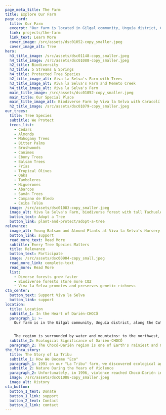 ```yaml
---
page_meta_title: The Farm
title: Explore Our Farm
page_card:
  title: Our Farm
  excerpt: "Our farm is located in Gilgal community, Unguía district, Chocó Department, Colombia."
  link: projects/the-farm
  link_text: Learn More
  cover_image: /src/assets/dsc01052-copy_smaller.jpeg
  cover_image_alt: Tree
hero:
  h3_title_image: /src/assets/dsc01148-copy_smaller.jpeg
  h4_title_image: /src/assets/dsc01088-copy_smaller.jpeg
  h2_title: Biodiversity
  h3_title: 5 Streams & Springs
  h4_title: Protected Tree Species
  h2_title_image_alt: Viva la Selva's Farm with Trees
  h3_title_image_alt: Viva la Selva's Farm and Memeto Creek
  h4_title_image_alt: Viva la Selva's Farm
  main_title_image: /src/assets/dsc01052-copy_smaller.jpeg
  main_title: Our Special Place
  main_title_image_alt: Biodiverse Farm by Viva la Selva with Caracolí Tree
  h2_title_image: /src/assets/dsc01079-copy_smaller.jpeg
our_trees:
  title: Tree Species
  subtitle: We Protect
  trees_list:
    - Cedars
    - Almonds
    - Mahogany Trees
    - Bitter Palms
    - Brushwoods
    - Canimes
    - Ebony Trees
    - Balsam Trees
    - Frías
    - Tropical Olives
    - Oaks
    - Tamboleros
    - Higuerones
    - Abarcos
    - Samán Trees
    - Campano de Bledo
    - Ceiba Tolúa
  image: /src/assets/dsc01083-copy_smaller.jpeg
  image_alt: Viva la Selva's Farm, biodiverse forest with tall Tachuelo Trees
  button_text: Adopt a Tree
  button_link: plant-and-protect/adopt-a-tree
relevance:
  image_alt: Young Balsam and Almond Plants at Viva la Selva's Nursery
  button_link: support
  read_more_text: Read More
  subtitle: Every Tree Species Matters
  title: Relevance
  button_text: Participate
  image: /src/assets/dsc00904-copy_small.jpeg
  read_more_link: complete-text
  read_more: Read More
  list:
    - Diverse forests grow faster
    - Biodiverse forests store more CO2
    - Viva la Selva promotes and preserves genetic richness
cta_center:
  button_text: Support Viva la Selva
  button_link: support
location:
  title: Location
  subtitle_1: In the Heart of Darién-CHOCÓ
  paragraph_1: >-
    Our farm is in the Gilgal community, Unguía district, along the Cutí River, Chocó Department, Colombia.


    The region is surrounded by water and mountains: to the northwest, the Darién mountain range (Colombia-Panama border), to the northeast, the Caribbean coast, and to the southeast, the Atrato River, Colombia's richest river.
  subtitle_2: Ecological Significance of Darién-CHOCÓ
  paragraph_2: The Chocó-Darién region is one of Earth's rainiest and most biodiverse regions. It's part of the biodiversity hotspot Tumbes-Chocó-Magdalena, stretching from the Pacific coast to the Andes, from Panama to Peru. [**Read More**](./complete-text#region-significance)
the_finca_story:
  title: The Story of La Tribu
  subtitle_1: How We Became "Eco"
  paragraph_1: 1991 on our "La Tribu" farm, we discovered ecological agriculture and started regenerating its soils. This allowed us to produce most of our food without chemicals, field burning, and less effort.
  subtitle_2: Nature During the Years of Violence
  paragraph_2: Unfortunately, in 1996, violence reached Chocó-Darién in full magnitude. [**Read More**](./complete-text#history-2)
  image: /src/assets/dsc01088-copy_smaller.jpeg
  image_alt: History
cta_bottom:
  button_1_text: Donate
  button_1_link: support
  button_2_text: Contact
  button_2_link: contact
---
```

